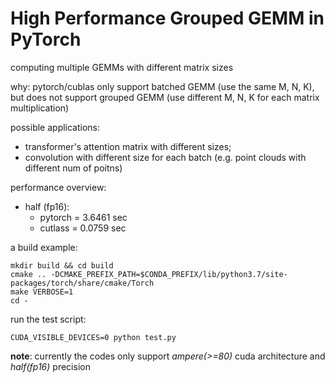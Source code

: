 # High Performance Grouped GEMM in PyTorch

computing multiple GEMMs with different matrix sizes

why: pytorch/cublas only support batched GEMM (use the same M, N, K), but does not support grouped GEMM (use different M, N, K for each matrix multiplication)

possible applications:
- transformer's attention matrix with different sizes; 
- convolution with different size for each batch (e.g. point clouds with different num of poitns)

performance overview:
- half (fp16):
  - pytorch = 3.6461 sec
  - cutlass = 0.0759 sec

a build example:
```
mkdir build && cd build
cmake .. -DCMAKE_PREFIX_PATH=$CONDA_PREFIX/lib/python3.7/site-packages/torch/share/cmake/Torch
make VERBOSE=1
cd -
```

run the test script:
```
CUDA_VISIBLE_DEVICES=0 python test.py
```

**note**: currently the codes only support *ampere(>=80)* cuda architecture and *half(fp16)* precision
